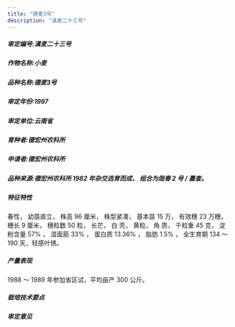 ```yaml
---
title: "德麦3号"
description: "滇麦二十三号"
---
```

##### 审定编号:滇麦二十三号

##### 作物名称:小麦

##### 品种名称:德麦3号

##### 审定年份:1997

##### 审定单位:云南省

##### 育种者:德宏州农科所

##### 申请者:德宏州农科所

##### 品种来源:德宏州农科所 1982 年杂交选育而成， 组合为陇春 2 号 / 墨查。

##### 特征特性
春性， 幼苗直立， 株高 96 厘米， 株型紧凑， 基本苗 15 万， 有效穗 23 万穗， 穗长 9 厘米， 穗粒数 50 粒， 长芒， 白 壳， 黄粒， 角 质， 千粒重 45 克， 淀粉含量 57% ， 湿面筋 33% ， 蛋白质 13.36% ， 脂肪 1.5% ， 全生育期 134 ～ 190 天，轻感叶锈。

##### 产量表现
1988 ～ 1989 年参加省区试，平均亩产 300 公斤。

##### 栽培技术要点


##### 审定意见


